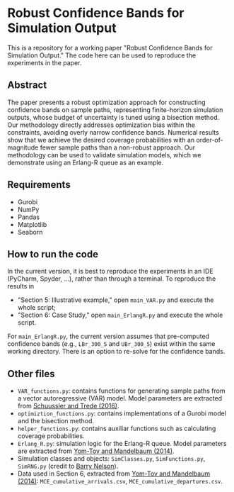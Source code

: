 # Robust Confidence Bands for Simulation Output

This is a repository for a working paper "Robust Confidence Bands for Simulation Output." The code here can be used to reproduce the experiments in the paper.

## Abstract
The paper presents a robust optimization approach for constructing confidence bands on sample paths, representing finite-horizon simulation outputs, whose budget of uncertainty is tuned using a bisection method. Our methodology directly addresses optimization bias within the constraints, avoiding overly narrow confidence bands. Numerical results show that we achieve the desired coverage probabilities with an order-of-magnitude fewer sample paths than a non-robust approach. Our methodology can be used to validate simulation models, which we demonstrate using an Erlang-R queue as an example.

## Requirements
- Gurobi
- NumPy
- Pandas
- Matplotlib
- Seaborn

## How to run the code
In the current version, it is best to reproduce the experiments in an IDE (PyCharm, Spyder, ...), rather than through a terminal. To reproduce the results in
- "Section 5: Illustrative example," open `main_VAR.py` and execute the whole script;
- "Section 6: Case Study," open `main_ErlangR.py` and execute the whole script.

For `main_ErlangR.py`, the current version assumes that pre-computed confidence bands (e.g., `LBr_300_5` and `UBr_300_5`) exist within the same working directory. There is an option to re-solve for the confidence bands.

## Other files
- `VAR_functions.py`: contains functions for generating sample paths from a vector autoregressive (VAR) model. Model parameters are extracted from [Schuussler and Trede (2016)](https://www.sciencedirect.com/science/article/abs/pii/S0165176516302178).
- `optimiztion_functions.py`: contains implementations of a Gurobi model and the bisection method.
- `helper_functions.py`: contains auxiliar functions such as calculating coverage probabilities.
- `Erlang_R.py`: simulation logic for the Erlang-R queue. Model parameters are extracted from [Yom-Tov and Mandelbaum (2014)](https://pubsonline-informs-org.myaccess.library.utoronto.ca/doi/abs/10.1287/msom.2013.0474).
- Simulation classes and objects: `SimClasses.py`, `SimFunctions.py`, `SimRNG.py` (credit to [Barry Nelson](https://www.mccormick.northwestern.edu/research-faculty/directory/profiles/nelson-barry.html)).
- Data used in Section 6, extracted from [Yom-Tov and Mandelbaum (2014)](https://pubsonline-informs-org.myaccess.library.utoronto.ca/doi/abs/10.1287/msom.2013.0474): `MCE_cumulative_arrivals.csv`, `MCE_cumulative_departures.csv`.
